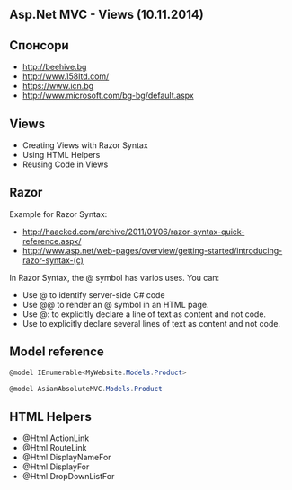 ﻿## Asp.Net MVC - Views (10.11.2014)

## Спонсори
- http://beehive.bg
- http://www.158ltd.com/
- https://www.icn.bg
- http://www.microsoft.com/bg-bg/default.aspx

## Views

- Creating Views with Razor Syntax
- Using HTML Helpers
- Reusing Code in Views

## Razor

Example for Razor Syntax: 
- http://haacked.com/archive/2011/01/06/razor-syntax-quick-reference.aspx/
- http://www.asp.net/web-pages/overview/getting-started/introducing-razor-syntax-(c)

In Razor Syntax, the @ symbol has varios uses. You can:
- Use @ to identify server-side C# code
- Use @@ to render an @ symbol in an HTML page.
- Use @: to explicitly declare a line of text as content and not code.
- Use <text> to explicitly declare several lines of text as content and not code.

## Model reference

```csharp
@model IEnumerable<MyWebsite.Models.Product>
```

```csharp
@model AsianAbsoluteMVC.Models.Product
```

## HTML Helpers

- @Html.ActionLink
- @Html.RouteLink
- @Html.DisplayNameFor
- @Html.DisplayFor
- @Html.DropDownListFor
